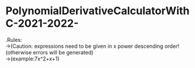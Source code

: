 # PolynomialDerivativeCalculatorWithC-2021-2022-
.Rules:<br />
->(Caution: expressions need to be given in x power descending order!(otherwise errors will be generated)<br />
->(example:7x^2+x+1)<br />
